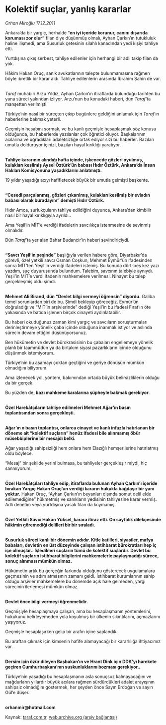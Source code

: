 # Kolektif suçlar, yanlış kararlar

*Orhan Miroğlu 17.12.2011*

<div class="yazi"><p>Ankara’da bir yargıç, herhalde “<b>en iyi içeride korunur, canını dışarıda koruması zor olur”</b> filan diye düşünmüş olmalı, Ayhan Çarkın’ın tutukluluk haline ilişmedi, ama Susurluk çetesinin silahlı kanadından yedi kişiyi tahliye etti.</p>
<p>Yurtdışına çıkış serbest, tahliye edilenler için herhangi bir adli takip filan da yok. </p>
<p>Hâkim Hakan Oruç, sanık avukatlarının talepte bulunmamasına rağmen böyle ibretlik bir karar aldı. Tahliye edilenlerin arasında İbrahim Şahin de var. </p>
<p><i><br/>Taraf</i> muhabiri Arzu Yıldız, Ayhan Çarkın’ın itiraflarda bulunduğu tarihten bu yana süreci yakından izliyor. Arzu’nun bu konudaki haberi, dün <i>Taraf</i>’ta manşetten verilmişti. </p>
<p>Türkiye’nin nasıl bir süreçten çıkıp bugünlere geldiğini anlamak için <i>Taraf</i>’ın haberlerine bakmak yeterli. </p>
<p>Geçmişin hesabını sormak, ve bu kanlı geçmişle hesaplaşmak söz konusu olduğunda, bu haberlerde yazılanlar çok öğretici oluyor. Başkalarının acılarına ve uğradıkları adaletsizliğe ortak ediyor sizi bu haberler. Bazıları umutla dolduruyor içinizi, bazıları hayal kırıklığı yaratıyor.</p>
<p><b><br/>Tahliye kararının alındığı hafta içinde, işkencede gözleri oyulmuş, kulakları kesilmiş Aysel Öztürk’ün babası Hıdır Öztürk, Ankara’da İnsan Hakları Komisyonuna yaşadıklarını anlatmıştı. </b></p>
<p>19 yıldır yaşadığı acıyı hafifletecek büyük bir umutla gelmişti başkente. </p>
<p><b><br/>“Cesedi parçalanmış, gözleri çıkarılmış, kulakları kesilmiş bir evladın babası olarak buradayım” demişti Hıdır Öztürk. </b></p>
<p>Hıdır Amca, surlukçuların tahliye edildiğini duyunca, Ankara’dan kimbilir nasıl bir hayal kırıklığıyla ayrıldı..</p>
<p>Ama Yeşil’in MİT’e verdiği ifadelerin savcılıkça istenmesine de sevinmiş olmalıdır. </p>
<p>Dün <i>Taraf</i>’ta yer alan Bahar Budancir’in haberi sevindiriciydi. </p>
<p><b><br/>“Savcı Yeşil’in peşinde”</b> başlığıyla verilen habere göre, Diyarbakır’da görevli, özel yetkili savcı Osman Coşkun, Mehmet Eymür’ün ifadesinden sonra MİT’ten Yeşil’in verdiği ifadeleri istemiş. Bu konuda dört-beş kez yazı yazdım, suç duyurusunda bulundum. Talebim, savcının talebiyle aynıydı. Yeşil’in MİT’e verdi ifadenin mahkemelere verilmesi. Nihayet bu talep gerçekleşmiş oldu şimdi.</p>
<p><b><br/>Mehmet Ali Birand, dün “Devlet bilgi vermeyi öğrensin” diyordu.</b> Galiba temel sorunlardan biri de bu. Şimdi bekleyip göreceğiz. Eymür’ün doğruladığı ve “MİT’in arşivlerinde” dediği Yeşil’in bu ifadesi Fırat’ın öte yakasında ve batıda işlenen birçok cinayeti aydınlatabilir. </p>
<p>Bu haberi okuduğunuz zaman kimi yargıç ve savcıların soruşturmaları derinleştirmeye yönelik çaba içinde olduğuna inanmak istiyor ve aslında sürecin devam ettiğini düşünüyorsunuz.</p>
<p>Ben hükümetin ve devlet bürokrasisinin bu çabaları engellemeye yönelik planlı bir taammüdün ya da birtakım siyasi pazarlıkların içinde olduğunu düşünmek istemiyorum..</p>
<p>Türkiye’nin bu aşamayı çoktan geçtiğini ve geriye dönüşün mümkün olmadığını biliyorum.</p>
<p>Ama izlenecek yol, yöntem, bakımından ortada büyük belirsizliklerin olduğu da bir gerçek.</p>
<p>Bu yüzden de<b>, bazı mahkeme karalarına şüpheyle bakmak gerekiyor</b>.</p>
<p><b><br/>Özel Harekâtçıların tahliye edilmeleri Mehmet Ağar’ın basın toplantısından sonra gerçekleşti.</b></p>
<p><b><br/>Ağar’ın o basın toplantısı, onlarca cinayet ve kanlı infazla hatırlanan bir döneme ait “kolektif suçların” henüz ifadesi bile alınmamış öbür müsebbiplerine bir mesajdı belki.</b></p>
<p>Ağar yaşadığı sahipsizliği hem onlara hem Elazığlı hemşerilerine hatırlatmış oldu böylece.</p>
<p>“Mesaj” bir şekilde yerini bulmasa, bu tahliyeler gerçekleşir miydi, hiç sanmıyorum.</p>
<p><b><br/>Özel Harekâtçıları tahliye edip, itiraflarda bulunan Ayhan Çarkın’ı içeride bırakan Yargıç Hakan Oruç’un verdiği kararın hukukla bağdaşır bir yanı yoktur.</b> Hakan Oruç, “Ayhan Çarkın’ın beyanları dışında somut delil elde edilemediğine” hükmetmiş ve sanıkların yedisinin tahliyesine karar vermiş. Adli denetim veya yurtdışına yasak filan da koymamış.</p>
<p><b><br/>Özel Yetkili Savcı Hakan Yüksel, karara itiraz etti. On sayfalık dilekçesinde hâkimin göremediği delilleri bir bir sıraladı. </b></p>
<p><b><br/>Susurluk süreci kanlı bir dönemin adıdır. Kitle katilleri, siyasiler, mafya babaları, devletin en üst düzeyinde çalışan istihbarat bürokratları hep iç içe olmuşlar.. İşledikleri suçların tümü de kolektif suçlardır. Devlet bu kolektif suçların istihbarat bilgilerini mahkemelerle paylaşmadığı sürece, sonuç alınması mümkün olmaz.</b></p>
<p>Hükümetin artık bu gerçeğin farkında olduğunu gösterecek uygulamalara geçmesinin ve adım atmasının zamanı geldi. İstihbarat kurumlarının sahip olduğu arşivler mahkemelere bu dönemde açık hale gelmeden, yargı sürecinin ilerlemesi mümkün olmaz.</p>
<p><b><br/>Devlet önce bilgi vermeyi öğrenmelidir.</b></p>
<p>Geçmişiyle hesaplaşmaya çalışan, ama bu hesaplaşmanın yöntemlerini, hukukunu belirleyemeden yola koyulmuş bir ülkenin sıkıntılarını, açmazlarını yaşıyoruz.</p>
<p>Geçmişle hesaplaşırken gelip bir arafın içine saplandık.</p>
<p>Bu araftan çıkmak için kimsenin hafife alamayacağı bir kararlılığa ihtiyacımız var.</p>
<p><b><br/>Dersim için özür dileyen Başbakan’ın ve Hrant Dink için DDK’yı harekete geçiren Cumhurbaşkanı’nın suskunluklarını bozması gerekiyor..</b></p>
<p>Türkiye’nin yaşadığı bu hesaplaşmanın asla sonuçsuz kalmayacağını ve mağdurların yıllardır büyük acılara rağmen sürdürdükleri adalet arayışının sahipsiz olmadığını göstermek, her şeyden önce Sayın Erdoğan ve sayın Gül’e düşer..</p>
<p><b><br/>orhanmir@hotmail.com</b></p>
</div>

Kaynak: [taraf.com.tr](http://www.taraf.com.tr/orhan-miroglu/makale-kolektif-suclar-yanlis-kararlar.htm), [web.archive.org (arşiv bağlantısı)](http://web.archive.org/web/20130721121251/http://www.taraf.com.tr/orhan-miroglu/makale-kolektif-suclar-yanlis-kararlar.htm)

